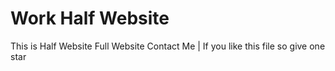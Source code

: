 # Work Half Website
This is Half Website Full Website Contact Me | 
If you like this file so give one star

